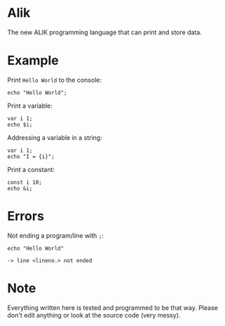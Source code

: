 # Alik

The new ALIK programming language that can print and store data.

# Example

Print `Hello World` to the console:

```
echo "Hello World";
```

Print a variable:

```
var i 1;
echo $i;
```

Addressing a variable in a string:

```
var i 1;
echo "I = {i}";
```

Print a constant:

```
const i 10;
echo &i;
```

# Errors

Not ending a program/line with `;`:

```
echo "Hello World"
```
`-> line <lineno.> not ended`

# Note

Everything written here is tested and programmed to be that way.
Please don't edit anything or look at the source code (very messy).
